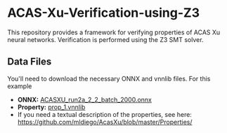 # ACAS-Xu-Verification-using-Z3
This repository provides a framework for verifying properties of ACAS Xu neural networks.
Verification is performed using the Z3 SMT solver.

## Data Files

You'll need to download the necessary ONNX and vnnlib files.  For this example

* **ONNX:** [ACASXU_run2a_2_2_batch_2000.onnx](https://github.com/verivital/nnv/blob/master/data/ACASXu/onnx/ACASXU_run2a_2_2_batch_2000.onnx)
* **Property:** [prop_1.vnnlib](https://github.com/verivital/nnv/blob/master/data/ACASXu/vnnlib/prop_1.vnnlib)
* If you need a textual description of the properties, see here: https://github.com/mldiego/AcasXu/blob/master/Properties/
